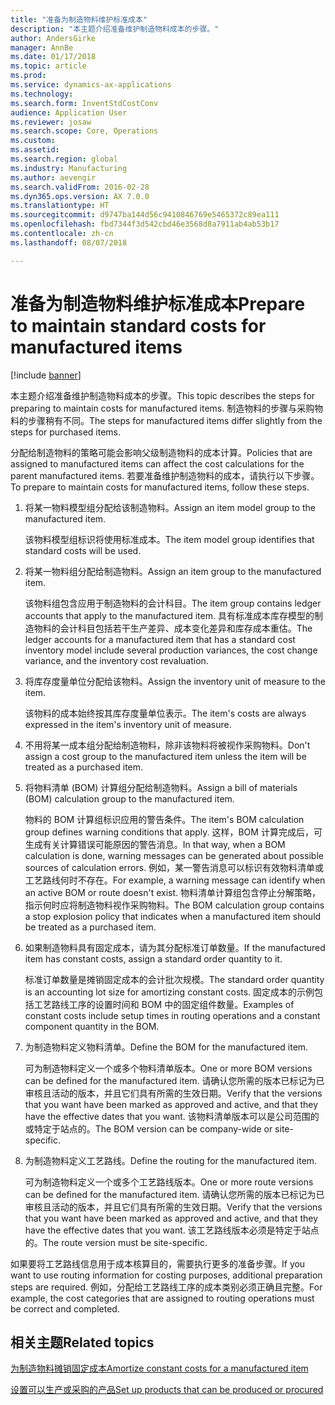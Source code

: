 ```yaml
---
title: "准备为制造物料维护标准成本"
description: "本主题介绍准备维护制造物料成本的步骤。"
author: AndersGirke
manager: AnnBe
ms.date: 01/17/2018
ms.topic: article
ms.prod: 
ms.service: dynamics-ax-applications
ms.technology: 
ms.search.form: InventStdCostConv
audience: Application User
ms.reviewer: josaw
ms.search.scope: Core, Operations
ms.custom: 
ms.assetid: 
ms.search.region: global
ms.industry: Manufacturing
ms.author: aevengir
ms.search.validFrom: 2016-02-28
ms.dyn365.ops.version: AX 7.0.0
ms.translationtype: HT
ms.sourcegitcommit: d9747ba144d56c9410846769e5465372c89ea111
ms.openlocfilehash: fbd7344f3d542cbd46e3568d8a7911ab4ab53b17
ms.contentlocale: zh-cn
ms.lasthandoff: 08/07/2018

---
```



# <a name="prepare-to-maintain-standard-costs-for-manufactured-items"></a><span data-ttu-id="9ee39-103">准备为制造物料维护标准成本</span><span class="sxs-lookup"><span data-stu-id="9ee39-103">Prepare to maintain standard costs for manufactured items</span></span>

[!include [banner](../includes/banner.md)]

<span data-ttu-id="9ee39-104">本主题介绍准备维护制造物料成本的步骤。</span><span class="sxs-lookup"><span data-stu-id="9ee39-104">This topic describes the steps for preparing to maintain costs for manufactured items.</span></span> <span data-ttu-id="9ee39-105">制造物料的步骤与采购物料的步骤稍有不同。</span><span class="sxs-lookup"><span data-stu-id="9ee39-105">The steps for manufactured items differ slightly from the steps for purchased items.</span></span>

<span data-ttu-id="9ee39-106">分配给制造物料的策略可能会影响父级制造物料的成本计算。</span><span class="sxs-lookup"><span data-stu-id="9ee39-106">Policies that are assigned to manufactured items can affect the cost calculations for the parent manufactured items.</span></span> <span data-ttu-id="9ee39-107">若要准备维护制造物料的成本，请执行以下步骤。</span><span class="sxs-lookup"><span data-stu-id="9ee39-107">To prepare to maintain costs for manufactured items, follow these steps.</span></span>

1. <span data-ttu-id="9ee39-108">将某一物料模型组分配给该制造物料。</span><span class="sxs-lookup"><span data-stu-id="9ee39-108">Assign an item model group to the manufactured item.</span></span> 

   <span data-ttu-id="9ee39-109">该物料模型组标识将使用标准成本。</span><span class="sxs-lookup"><span data-stu-id="9ee39-109">The item model group identifies that standard costs will be used.</span></span>

2. <span data-ttu-id="9ee39-110">将某一物料组分配给制造物料。</span><span class="sxs-lookup"><span data-stu-id="9ee39-110">Assign an item group to the manufactured item.</span></span> 

   <span data-ttu-id="9ee39-111">该物料组包含应用于制造物料的会计科目。</span><span class="sxs-lookup"><span data-stu-id="9ee39-111">The item group contains ledger accounts that apply to the manufactured item.</span></span> <span data-ttu-id="9ee39-112">具有标准成本库存模型的制造物料的会计科目包括若干生产差异、成本变化差异和库存成本重估。</span><span class="sxs-lookup"><span data-stu-id="9ee39-112">The ledger accounts for a manufactured item that has a standard cost inventory model include several production variances, the cost change variance, and the inventory cost revaluation.</span></span>

3. <span data-ttu-id="9ee39-113">将库存度量单位分配给该物料。</span><span class="sxs-lookup"><span data-stu-id="9ee39-113">Assign the inventory unit of measure to the item.</span></span> 

   <span data-ttu-id="9ee39-114">该物料的成本始终按其库存度量单位表示。</span><span class="sxs-lookup"><span data-stu-id="9ee39-114">The item's costs are always expressed in the item's inventory unit of measure.</span></span>

4. <span data-ttu-id="9ee39-115">不用将某一成本组分配给制造物料，除非该物料将被视作采购物料。</span><span class="sxs-lookup"><span data-stu-id="9ee39-115">Don't assign a cost group to the manufactured item unless the item will be treated as a purchased item.</span></span>

5. <span data-ttu-id="9ee39-116">将物料清单 (BOM) 计算组分配给制造物料。</span><span class="sxs-lookup"><span data-stu-id="9ee39-116">Assign a bill of materials (BOM) calculation group to the manufactured item.</span></span> 

   <span data-ttu-id="9ee39-117">物料的 BOM 计算组标识应用的警告条件。</span><span class="sxs-lookup"><span data-stu-id="9ee39-117">The item's BOM calculation group defines warning conditions that apply.</span></span> <span data-ttu-id="9ee39-118">这样，BOM 计算完成后，可生成有关计算错误可能原因的警告消息。</span><span class="sxs-lookup"><span data-stu-id="9ee39-118">In that way, when a BOM calculation is done, warning messages can be generated about possible sources of calculation errors.</span></span> <span data-ttu-id="9ee39-119">例如，某一警告消息可以标识有效物料清单或工艺路线何时不存在。</span><span class="sxs-lookup"><span data-stu-id="9ee39-119">For example, a warning message can identify when an active BOM or route doesn't exist.</span></span> <span data-ttu-id="9ee39-120">物料清单计算组包含停止分解策略，指示何时应将制造物料视作采购物料。</span><span class="sxs-lookup"><span data-stu-id="9ee39-120">The BOM calculation group contains a stop explosion policy that indicates when a manufactured item should be treated as a purchased item.</span></span>

6. <span data-ttu-id="9ee39-121">如果制造物料具有固定成本，请为其分配标准订单数量。</span><span class="sxs-lookup"><span data-stu-id="9ee39-121">If the manufactured item has constant costs, assign a standard order quantity to it.</span></span> 

   <span data-ttu-id="9ee39-122">标准订单数量是摊销固定成本的会计批次规模。</span><span class="sxs-lookup"><span data-stu-id="9ee39-122">The standard order quantity is an accounting lot size for amortizing constant costs.</span></span> <span data-ttu-id="9ee39-123">固定成本的示例包括工艺路线工序的设置时间和 BOM 中的固定组件数量。</span><span class="sxs-lookup"><span data-stu-id="9ee39-123">Examples of constant costs include setup times in routing operations and a constant component quantity in the BOM.</span></span>

7. <span data-ttu-id="9ee39-124">为制造物料定义物料清单。</span><span class="sxs-lookup"><span data-stu-id="9ee39-124">Define the BOM for the manufactured item.</span></span> 

   <span data-ttu-id="9ee39-125">可为制造物料定义一个或多个物料清单版本。</span><span class="sxs-lookup"><span data-stu-id="9ee39-125">One or more BOM versions can be defined for the manufactured item.</span></span> <span data-ttu-id="9ee39-126">请确认您所需的版本已标记为已审核且活动的版本，并且它们具有所需的生效日期。</span><span class="sxs-lookup"><span data-stu-id="9ee39-126">Verify that the versions that you want have been marked as approved and active, and that they have the effective dates that you want.</span></span> <span data-ttu-id="9ee39-127">该物料清单版本可以是公司范围的或特定于站点的。</span><span class="sxs-lookup"><span data-stu-id="9ee39-127">The BOM version can be company-wide or site-specific.</span></span>

8. <span data-ttu-id="9ee39-128">为制造物料定义工艺路线。</span><span class="sxs-lookup"><span data-stu-id="9ee39-128">Define the routing for the manufactured item.</span></span> 

   <span data-ttu-id="9ee39-129">可为制造物料定义一个或多个工艺路线版本。</span><span class="sxs-lookup"><span data-stu-id="9ee39-129">One or more route versions can be defined for the manufactured item.</span></span> <span data-ttu-id="9ee39-130">请确认您所需的版本已标记为已审核且活动的版本，并且它们具有所需的生效日期。</span><span class="sxs-lookup"><span data-stu-id="9ee39-130">Verify that the versions that you want have been marked as approved and active, and that they have the effective dates that you want.</span></span> <span data-ttu-id="9ee39-131">该工艺路线版本必须是特定于站点的。</span><span class="sxs-lookup"><span data-stu-id="9ee39-131">The route version must be site-specific.</span></span>

<span data-ttu-id="9ee39-132">如果要将工艺路线信息用于成本核算目的，需要执行更多的准备步骤。</span><span class="sxs-lookup"><span data-stu-id="9ee39-132">If you want to use routing information for costing purposes, additional preparation steps are required.</span></span> <span data-ttu-id="9ee39-133">例如，分配给工艺路线工序的成本类别必须正确且完整。</span><span class="sxs-lookup"><span data-stu-id="9ee39-133">For example, the cost categories that are assigned to routing operations must be correct and completed.</span></span>

<a name="related-topics"></a><span data-ttu-id="9ee39-134">相关主题</span><span class="sxs-lookup"><span data-stu-id="9ee39-134">Related topics</span></span>
--------

[<span data-ttu-id="9ee39-135">为制造物料摊销固定成本</span><span class="sxs-lookup"><span data-stu-id="9ee39-135">Amortize constant costs for a manufactured item</span></span>](amortize-constant-costs-manufactured-item.md)

[<span data-ttu-id="9ee39-136">设置可以生产或采购的产品</span><span class="sxs-lookup"><span data-stu-id="9ee39-136">Set up products that can be produced or procured</span></span>](manufactured-items-treated-as-purchased-items.md)


